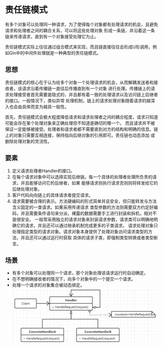 # 责任链模式

有多个对象可以处理同一种请求，为了使得每个对象都有处理请求的机会，且避免请求和处理者之间的耦合关系，可以将这些处理对象
形成一条链，并沿着这一条链来传递请求，直到有一个对象接受处理它为止。

责任链模式实际上往往通过组合模式来实现，而且链直接往往会形成U形调用，例如Gin中的中间件处理就是一种典型的责任链模式。

## 思想

责任链模式的核心在于认为给多个对象一个处理请求的机会，从而解耦发送者和接收者，该请求沿着传播链一直往后传播直到有一个对象
进行处理。传播链上的请求处理接受者首先需要是隐式的，并且都有着一致的处理请求以及访问链上后继者的接口。一般情况下，类似异常
处理机制，链上的请求处理对象随着请求的越深入也会由具体而变为越具一般性。

首先，责任链模式会极大程度降低请求和请求处理者之间的耦合程度，请求只知道可能会存在某个处理对象来正确处理但不知道是确切的哪一个。
而且请求并不被保证一定能够被接受。处理者和请求者都不需要直到对方的结构和明确的信息。链上的对象只需要互相连接，保持指向后继对象的引用即可。责任链也动态添加
或删除处理对象的灵活性。

## 要素

1. 定义请求处理者Handler的接口。
2. 在每个请求对象中可以选择实现后继链。每一个具体的处理者处理所负责的请求，并且能够访问它的后继者，如果
能够请求则执行请求否则则将转发给它的后继处理对象。
3. 客户代码向向链上的具体请求者提交请求。
4. 请求需要被合理的表示。方法硬编码的形式简单并且安全，但只能转发与方法含义固定的一类请求。如果采用传递请求
类型参数的方法则需要双方约定好编码，并且需要条件语句来分派，裸露的数据需要手工进行封装和拆机，相对不是很安全。
一般常采用独立的请求对象来封装请求参数，请求类可以明确地明确它的请求，并且还可以通过继承机制完成更多的子类请求。
请求处理对象只处理指定类型的请求对象。请求对象本身提供了处理对象访问请求类型的方法，并且还可以通过运行时获取
具体的请求子类，即强制类型转换或者类型断言。


## 场景

- 有多个对象可以处理同一个请求，那个对象处理该请求运行时自动确定。
- 在不想明确接收者的情况下，向多个对象中的一个提交一个请求。
- 处理一个请求的对象集合被动态绑定。
![责任链模式](../images/12-chain.png)